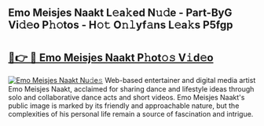 ## Emo Meisjes Naakt L𝚎a𝚔ed N𝚞𝚍e - Part-ByG Vi𝚍𝚎o P𝚑𝚘tos - H𝚘𝚝 O𝚗𝚕yf𝚊ns L𝚎a𝚔s P5fgp

# <h2><a href="http://kf76vk.oniu.top/?m=Emo+Meisjes+Naakt">🔗👉 🔴 Emo Meisjes Naakt P𝚑ot𝚘𝚜 V𝚒d𝚎o</a></h2>

[![Emo Meisjes Naakt Nu𝚍e𝚜](https://i.imgur.com/0qMVB7G.gif)](http://kf76vk.oniu.top/?m=Emo+Meisjes+Naakt)
Web-based entertainer and digital media artist Emo Meisjes Naakt, acclaimed for sharing dance and lifestyle ideas through solo and collaborative dance acts and short videos. Emo Meisjes Naakt's public image is marked by its friendly and approachable nature, but the complexities of his personal life remain a source of fascination and intrigue.  
